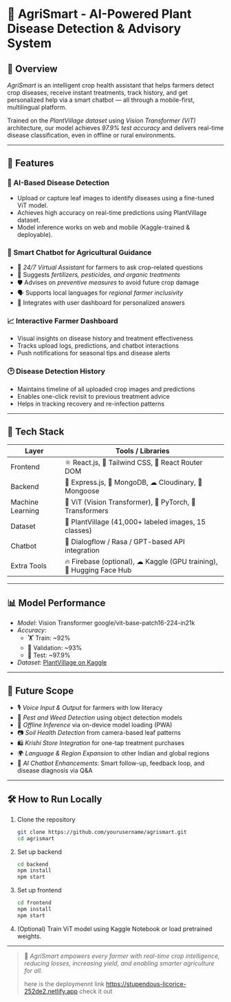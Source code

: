 
# 🌾 AgriSmart - AI-Powered Plant Disease Detection & Advisory System



## 🚀 Overview

*AgriSmart* is an intelligent crop health assistant that helps farmers detect crop diseases, receive instant treatments, track history, and get personalized help via a smart chatbot — all through a mobile-first, multilingual platform.

Trained on the *PlantVillage dataset* using *Vision Transformer (ViT)* architecture, our model achieves *97.9% test accuracy* and delivers real-time disease classification, even in offline or rural environments.

---

## 🎯 Features

### 🔬 AI-Based Disease Detection
- Upload or capture leaf images to identify diseases using a fine-tuned ViT model.
- Achieves high accuracy on real-time predictions using PlantVillage dataset.
- Model inference works on web and mobile (Kaggle-trained & deployable).

### 💬 Smart Chatbot for Agricultural Guidance
- 🤖 *24/7 Virtual Assistant* for farmers to ask crop-related questions
- 💊 Suggests *fertilizers, pesticides, and organic treatments*
- 🛡 Advises on *preventive measures* to avoid future crop damage
- 🗣 Supports local languages for *regional farmer inclusivity*
- 🎯 Integrates with user dashboard for personalized answers

### 📈 Interactive Farmer Dashboard
- Visual insights on disease history and treatment effectiveness
- Tracks upload logs, predictions, and chatbot interactions
- Push notifications for seasonal tips and disease alerts

### 🕑 Disease Detection History
- Maintains timeline of all uploaded crop images and predictions
- Enables one-click revisit to previous treatment advice
- Helps in tracking recovery and re-infection patterns

---

## 🧠 Tech Stack

| Layer        | Tools / Libraries                                |
|--------------|--------------------------------------------------|
| Frontend     | ⚛ React.js, 🎨 Tailwind CSS, 🔁 React Router DOM |
| Backend      | 🚀 Express.js, 🍃 MongoDB, ☁ Cloudinary, 🧬 Mongoose |
| Machine Learning | 🧠 ViT (Vision Transformer), 🐍 PyTorch, 🤗 Transformers |
| Dataset      | 🌿 PlantVillage (41,000+ labeled images, 15 classes) |
| Chatbot      | 💬 Dialogflow / Rasa / GPT-based API integration |
| Extra Tools  | 🔥 Firebase (optional), ☁ Kaggle (GPU training), 📡 Hugging Face Hub |

---

## 📊 Model Performance

- *Model*: Vision Transformer google/vit-base-patch16-224-in21k
- *Accuracy*:
  - 🏋 Train: ~92%
  - 🧪 Validation: ~93%
  - 🧠 Test: ~97.9%
- *Dataset*: [PlantVillage on Kaggle](https://www.kaggle.com/datasets/emmarex/plantdisease)

---

## 🔮 Future Scope

- 🎙 *Voice Input & Output* for farmers with low literacy
- 🐛 *Pest and Weed Detection* using object detection models
- 📶 *Offline Inference* via on-device model loading (PWA)
- 📷 *Soil Health Detection* from camera-based leaf patterns
- 🛍 *Krishi Store Integration* for one-tap treatment purchases
- 🌍 *Language & Region Expansion* to other Indian and global regions
- 🧠 *AI Chatbot Enhancements*: Smart follow-up, feedback loop, and disease diagnosis via Q&A

---

## 🛠 How to Run Locally

1. Clone the repository  
   ```bash
   git clone https://github.com/yourusername/agrismart.git
   cd agrismart
   ```

2. Set up backend  
   ```bash
   cd backend
   npm install
   npm start
   ```

3. Set up frontend  
   ```bash
   cd frontend
   npm install
   npm start
   ```

4. (Optional) Train ViT model using Kaggle Notebook or load pretrained weights.

---

> 🌱 *AgriSmart empowers every farmer with real-time crop intelligence, reducing losses, increasing yield, and enabling smarter agriculture for all.*
>
> here is the deploymennt link
   > https://stupendous-licorice-252de2.netlify.app
   > check it out 
